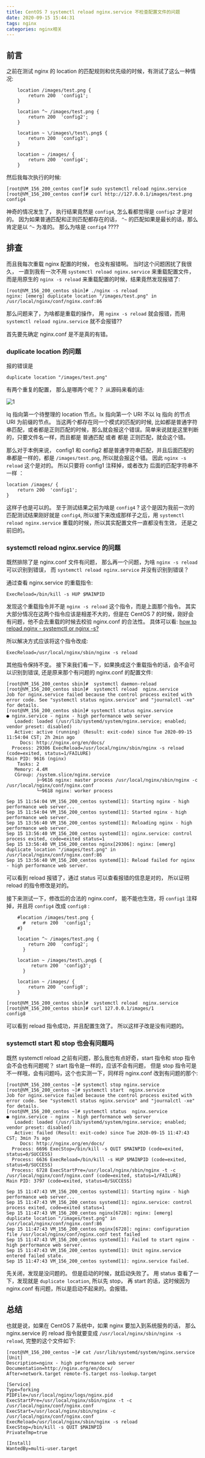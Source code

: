 ```yaml
---
title: CentOS 7 systemctl reload nginx.service 不检查配置文件的问题
date: 2020-09-15 15:44:31
tags: nginx
categories: nginx相关
---
```

## 前言
之前在测试 nginx 的 location 的匹配规则和优先级的时候，有测试了这么一种情况:
```text
    location /images/test.png {
        return 200  'config1';
    }

    location ^~ /images/test.png {
        return 200  'config2';
    }

    location ~ \/images\/test\.png$ {
        return 200  'config3';
    }

    location ~ /images/ {
        return 200  'config4';
    }
```
然后我每次执行的时候:
```text
[root@VM_156_200_centos conf]# sudo systemctl reload nginx.service
[root@VM_156_200_centos conf]# curl http://127.0.0.1/images/test.png
config4
```
神奇的情况发生了， 执行结果竟然是 `config4`, 怎么看都觉得是 `config2` 才是对的。 因为如果普通匹配和正则匹配都存在的话， `^~` 的匹配如果是最长的话，那么肯定是以 `^~` 为准的。 那么为啥是 `config4` ????
<!--more-->
## 排查
而且我每次重载 nginx 配置的时候， 也没有报错啊。 当时这个问题困扰了我很久， 一直到我有一次不用 `systemctl reload nginx.service` 来重载配置文件，而是用原生的 `nginx -s reload` 来重载配置的时候，结果竟然发现报错了:
```text
[root@VM_156_200_centos sbin]# ./nginx -s reload
nginx: [emerg] duplicate location "/images/test.png" in /usr/local/nginx/conf/nginx.conf:86
```
那么问题来了，为啥都是重载的操作， 用 `nginx -s reload` 就会报错，而用 `systemctl reload nginx.service` 就不会报错??

首先要先确定 nginx.conf 是不是真的有错。

### duplicate location 的问题
报的错误是 
```text
duplicate location "/images/test.png"
```
有两个重复的配置， 那么是哪两个呢？？ 从源码来看的话:

![1](1.png)

lq 指向第一个待整理的 location 节点。lx 指向第一个 URI 不以 lq 指向 的节点 URI 为前缀的节点。 当这两个都存在同一个模式的匹配的时候, 比如都是普通字符串匹配，或者都是正则匹配的时候，那么就会报这个错误。简单来说就是这里判断的，只要文件名一样，而且都是 普通匹配 或者 都是 正则匹配，就会这个错。

那么对于本例来说， config1 和 config2 都是普通字符串匹配，并且后面匹配的串都是一样的，都是 `/images/test.png`, 所以就会报这个错。 因此 `nginx -s reload` 这个是对的。 所以只要将 config1 注释掉，或者改为 后面的匹配字符串不一样 ：
```text
location /images/ {
    return 200  'config1';
}
```
这样子也是可以的。 至于测试结果之前为啥是 `config4` ? 这个是因为我前一次的匹配测试结果刚好就是 `config4`, 所以接下来改成那样子之后，用 `systemctl reload nginx.service` 重载的时候，所以其实配置文件一直都没有生效， 还是之前旧的。

### systemctl reload nginx.service 的问题
既然排除了是 nginx.conf 文件有问题， 那么再一个问题，为啥 `nginx -s reload` 可以识别到错误， 而 `systemctl reload nginx.service` 并没有识别到错误？

通过查看 nginx.service 的重载指令:
```text
ExecReload=/bin/kill -s HUP $MAINPID
```
发现这个重载指令并不是 `nginx -s reload` 这个指令，而是上面那个指令。 其实大部分情况在这两个指令应该是相差不大的，但是在 CentOS 7 的时候，刚好会有问题，他不会去重载的时候去校验 nginx.conf 的合法性。 具体可以看: [how to reload nginx - systemctl or nginx -s?](https://superuser.com/questions/710986/how-to-reload-nginx-systemctl-or-nginx-s) 

所以解决方式应该将这个指令改成:
```text
ExecReload=/usr/local/nginx/sbin/nginx -s reload
```
其他指令保持不变。 接下来我们看一下，如果换成这个重载指令的话，会不会可以识别到错误, 还是原来那个有问题的 nginx.conf 的配置文件:
```text
[root@VM_156_200_centos sbin]#  systemctl daemon-reload
[root@VM_156_200_centos sbin]#  systemctl reload  nginx.service
Job for nginx.service failed because the control process exited with error code. See "systemctl status nginx.service" and "journalctl -xe" for details.
[root@VM_156_200_centos sbin]# systemctl status nginx.service
● nginx.service - nginx - high performance web server
   Loaded: loaded (/usr/lib/systemd/system/nginx.service; enabled; vendor preset: disabled)
   Active: active (running) (Result: exit-code) since Tue 2020-09-15 11:54:04 CST; 2h 2min ago
     Docs: http://nginx.org/en/docs/
  Process: 29306 ExecReload=/usr/local/nginx/sbin/nginx -s reload (code=exited, status=1/FAILURE)
Main PID: 9616 (nginx)
    Tasks: 2
   Memory: 4.4M
   CGroup: /system.slice/nginx.service
           ├─9616 nginx: master process /usr/local/nginx/sbin/nginx -c /usr/local/nginx/conf/nginx.conf
           └─9618 nginx: worker process

Sep 15 11:54:04 VM_156_200_centos systemd[1]: Starting nginx - high performance web server...
Sep 15 11:54:04 VM_156_200_centos systemd[1]: Started nginx - high performance web server.
Sep 15 13:56:40 VM_156_200_centos systemd[1]: Reloading nginx - high performance web server.
Sep 15 13:56:40 VM_156_200_centos systemd[1]: nginx.service: control process exited, code=exited status=1
Sep 15 13:56:40 VM_156_200_centos nginx[29306]: nginx: [emerg] duplicate location "/images/test.png" in /usr/local/nginx/conf/nginx.conf:86
Sep 15 13:56:40 VM_156_200_centos systemd[1]: Reload failed for nginx - high performance web server.
```
可以看到 reload 报错了，通过 status 可以查看报错的信息是对的， 所以证明 reload 的指令修改是对的。

接下来测试一下，修改后的合法的 nginx.conf， 能不能也生效，将 `config1` 注释掉，并且将 `config4` 改成 `config8` :
```text
    #location /images/test.png {
      #  return 200  'config1';
    #}    

    location ^~ /images/test.png {
        return 200  'config2';
      }

    location ~ /images/test\.png$ {
         return 200  'config3';
      }

    location ~ /images/ {
        return 200  'config8';
    }
```
```text
[root@VM_156_200_centos sbin]#  systemctl reload  nginx.service
[root@VM_156_200_centos sbin]# curl 127.0.0.1/images/1
config8
```
可以看到 reload 指令成功，并且配置生效了。 所以这样子改是没有问题的。

### systemctl start 和 stop 也会有问题吗
既然 systemctl reload 之前有问题，那么我也有点好奇，start 指令和 stop 指令会不会也有问题呢？  start 指令是一样的，应该不会有问题， 但是 stop 指令可是不一样哦，会有问题吗，这个也实测一下，同样将 nginx.conf 改到有问题的那个:
```text
[root@VM_156_200_centos ~]# systemctl stop nginx.service
[root@VM_156_200_centos ~]# systemctl start  nginx.service
Job for nginx.service failed because the control process exited with error code. See "systemctl status nginx.service" and "journalctl -xe" for details.
[root@VM_156_200_centos ~]# systemctl status  nginx.service
● nginx.service - nginx - high performance web server
   Loaded: loaded (/usr/lib/systemd/system/nginx.service; enabled; vendor preset: disabled)
   Active: failed (Result: exit-code) since Tue 2020-09-15 11:47:43 CST; 3min 7s ago
     Docs: http://nginx.org/en/docs/
  Process: 6696 ExecStop=/bin/kill -s QUIT $MAINPID (code=exited, status=0/SUCCESS)
  Process: 6636 ExecReload=/bin/kill -s HUP $MAINPID (code=exited, status=0/SUCCESS)
  Process: 6728 ExecStartPre=/usr/local/nginx/sbin/nginx -t -c /usr/local/nginx/conf/nginx.conf (code=exited, status=1/FAILURE)
Main PID: 3797 (code=exited, status=0/SUCCESS)

Sep 15 11:47:43 VM_156_200_centos systemd[1]: Starting nginx - high performance web server...
Sep 15 11:47:43 VM_156_200_centos systemd[1]: nginx.service: control process exited, code=exited status=1
Sep 15 11:47:43 VM_156_200_centos nginx[6728]: nginx: [emerg] duplicate location "/images/test.png" in /usr/local/nginx/conf/nginx.conf:86
Sep 15 11:47:43 VM_156_200_centos nginx[6728]: nginx: configuration file /usr/local/nginx/conf/nginx.conf test failed
Sep 15 11:47:43 VM_156_200_centos systemd[1]: Failed to start nginx - high performance web server.
Sep 15 11:47:43 VM_156_200_centos systemd[1]: Unit nginx.service entered failed state.
Sep 15 11:47:43 VM_156_200_centos systemd[1]: nginx.service failed.
```
先关闭，发现是没问题的。 但是启动的时候，就启动失败了。 用 status 查看了一下，发现就是 `duplicate location`, 所以先 stop， 再 start 的话，这时候因为 nginx.conf 有问题，所以是启动不起来的。会报错。

## 总结
也就是说，如果在 CentOS 7 系统中，如果 nginx 要加入到系统服务的话， 那么 nginx.service 的 reload 指令就要变成 `/usr/local/nginx/sbin/nginx -s reload`, 完整的这个文件如下:
```text
[root@VM_156_200_centos ~]# cat /usr/lib/systemd/system/nginx.service 
[Unit]
Description=nginx - high performance web server
Documentation=http://nginx.org/en/docs/
After=network.target remote-fs.target nss-lookup.target
  
[Service]
Type=forking
PIDFile=/usr/local/nginx/logs/nginx.pid
ExecStartPre=/usr/local/nginx/sbin/nginx -t -c /usr/local/nginx/conf/nginx.conf
ExecStart=/usr/local/nginx/sbin/nginx -c /usr/local/nginx/conf/nginx.conf
ExecReload=/usr/local/nginx/sbin/nginx -s reload
ExecStop=/bin/kill -s QUIT $MAINPID
PrivateTmp=true
  
[Install]
WantedBy=multi-user.target
```





